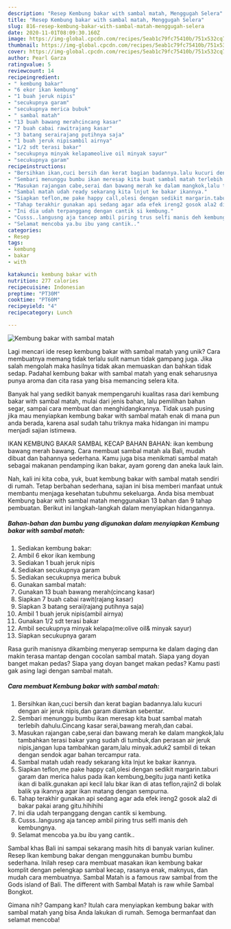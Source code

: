 ```yaml
---
description: "Resep Kembung bakar with sambal matah, Menggugah Selera"
title: "Resep Kembung bakar with sambal matah, Menggugah Selera"
slug: 816-resep-kembung-bakar-with-sambal-matah-menggugah-selera
date: 2020-11-01T08:09:30.160Z
image: https://img-global.cpcdn.com/recipes/5eab1c79fc75410b/751x532cq70/kembung-bakar-with-sambal-matah-foto-resep-utama.jpg
thumbnail: https://img-global.cpcdn.com/recipes/5eab1c79fc75410b/751x532cq70/kembung-bakar-with-sambal-matah-foto-resep-utama.jpg
cover: https://img-global.cpcdn.com/recipes/5eab1c79fc75410b/751x532cq70/kembung-bakar-with-sambal-matah-foto-resep-utama.jpg
author: Pearl Garza
ratingvalue: 5
reviewcount: 14
recipeingredient:
- " kembung bakar"
- "6 ekor ikan kembung"
- "1 buah jeruk nipis"
- "secukupnya garam"
- "secukupnya merica bubuk"
- " sambal matah"
- "13 buah bawang merahcincang kasar"
- "7 buah cabai rawitrajang kasar"
- "3 batang serairajang putihnya saja"
- "1 buah jeruk nipisambil airnya"
- "1/2 sdt terasi bakar"
- "secukupnya minyak kelapameolive oil minyak sayur"
- "secukupnya garam"
recipeinstructions:
- "Bersihkan ikan,cuci bersih dan kerat bagian badannya.lalu kucuri dengan air jeruk nipis,dan garam diamkan sebentar."
- "Sembari menunggu bumbu ikan meresap kita buat sambal matah terlebih dahulu.Cincang kasar serai,bawang merah,dan cabai."
- "Masukan rajangan cabe,serai dan bawang merah ke dalam mangkok,lalu tambahkan terasi bakar yang sudah di tumbuk,dan perasan air jeruk nipis,jangan lupa tambahkan garam,lalu minyak.aduk2 sambil di tekan dengan sendok agar bahan tercampur rata."
- "Sambal matah udah ready sekarang kita lnjut ke bakar ikannya."
- "Siapkan teflon,me pake happy call,olesi dengan sedikit margarin.taburi garam dan merica halus pada ikan kembung,begitu juga nanti ketika ikan di balik.gunakan api kecil lalu bkar ikan di atas teflon,rajin2 di bolak balik ya ikannya agar ikan matang dengan sempurna."
- "Tahap terakhir gunakan api sedang agar ada efek ireng2 gosok ala2 di bakar pakai arang gitu.hihihihi"
- "Ini dia udah terpanggang dengan cantik si kembung."
- "Cusss..langusng aja tancep ambil piring trus selfi manis deh kembungnya."
- "Selamat mencoba ya.bu ibu yang cantik.."
categories:
- Resep
tags:
- kembung
- bakar
- with

katakunci: kembung bakar with 
nutrition: 277 calories
recipecuisine: Indonesian
preptime: "PT30M"
cooktime: "PT60M"
recipeyield: "4"
recipecategory: Lunch

---
```



![Kembung bakar with sambal matah](https://img-global.cpcdn.com/recipes/5eab1c79fc75410b/751x532cq70/kembung-bakar-with-sambal-matah-foto-resep-utama.jpg)

Lagi mencari ide resep kembung bakar with sambal matah yang unik? Cara membuatnya memang tidak terlalu sulit namun tidak gampang juga. Jika salah mengolah maka hasilnya tidak akan memuaskan dan bahkan tidak sedap. Padahal kembung bakar with sambal matah yang enak seharusnya punya aroma dan cita rasa yang bisa memancing selera kita.

Banyak hal yang sedikit banyak mempengaruhi kualitas rasa dari kembung bakar with sambal matah, mulai dari jenis bahan, lalu pemilihan bahan segar, sampai cara membuat dan menghidangkannya. Tidak usah pusing jika mau menyiapkan kembung bakar with sambal matah enak di mana pun anda berada, karena asal sudah tahu triknya maka hidangan ini mampu menjadi sajian istimewa.

IKAN KEMBUNG BAKAR SAMBAL KECAP BAHAN BAHAN: ikan kembung bawang merah bawang. Cara membuat sambal matah ala Bali, mudah dibuat dan bahannya sederhana. Kamu juga bisa menikmati sambal matah sebagai makanan pendamping ikan bakar, ayam goreng dan aneka lauk lain.


Nah, kali ini kita coba, yuk, buat kembung bakar with sambal matah sendiri di rumah. Tetap berbahan sederhana, sajian ini bisa memberi manfaat untuk membantu menjaga kesehatan tubuhmu sekeluarga. Anda bisa membuat Kembung bakar with sambal matah menggunakan 13 bahan dan 9 tahap pembuatan. Berikut ini langkah-langkah dalam menyiapkan hidangannya.

<!--inarticleads1-->

##### Bahan-bahan dan bumbu yang digunakan dalam menyiapkan Kembung bakar with sambal matah:

1. Sediakan  kembung bakar:
1. Ambil 6 ekor ikan kembung
1. Sediakan 1 buah jeruk nipis
1. Sediakan secukupnya garam
1. Sediakan secukupnya merica bubuk
1. Gunakan  sambal matah:
1. Gunakan 13 buah bawang merah(cincang kasar)
1. Siapkan 7 buah cabai rawit(rajang kasar)
1. Siapkan 3 batang serai(rajang putihnya saja)
1. Ambil 1 buah jeruk nipis(ambil airnya)
1. Gunakan 1/2 sdt terasi bakar
1. Ambil secukupnya minyak kelapa(me:olive oil&amp; minyak sayur)
1. Siapkan secukupnya garam


Rasa gurih manisnya dikambing menyerap sempurna ke dalam daging dan makin terasa mantap dengan cocolan sambal matah. Siapa yang doyan banget makan pedas? Siapa yang doyan banget makan pedas? Kamu pasti gak asing lagi dengan sambal matah. 

<!--inarticleads2-->

##### Cara membuat Kembung bakar with sambal matah:

1. Bersihkan ikan,cuci bersih dan kerat bagian badannya.lalu kucuri dengan air jeruk nipis,dan garam diamkan sebentar.
1. Sembari menunggu bumbu ikan meresap kita buat sambal matah terlebih dahulu.Cincang kasar serai,bawang merah,dan cabai.
1. Masukan rajangan cabe,serai dan bawang merah ke dalam mangkok,lalu tambahkan terasi bakar yang sudah di tumbuk,dan perasan air jeruk nipis,jangan lupa tambahkan garam,lalu minyak.aduk2 sambil di tekan dengan sendok agar bahan tercampur rata.
1. Sambal matah udah ready sekarang kita lnjut ke bakar ikannya.
1. Siapkan teflon,me pake happy call,olesi dengan sedikit margarin.taburi garam dan merica halus pada ikan kembung,begitu juga nanti ketika ikan di balik.gunakan api kecil lalu bkar ikan di atas teflon,rajin2 di bolak balik ya ikannya agar ikan matang dengan sempurna.
1. Tahap terakhir gunakan api sedang agar ada efek ireng2 gosok ala2 di bakar pakai arang gitu.hihihihi
1. Ini dia udah terpanggang dengan cantik si kembung.
1. Cusss..langusng aja tancep ambil piring trus selfi manis deh kembungnya.
1. Selamat mencoba ya.bu ibu yang cantik..


Sambal khas Bali ini sampai sekarang masih hits di banyak varian kuliner. Resep Ikan kembung bakar dengan menggunakan bumbu bumbu sederhana. Inilah resep cara membuat masakan ikan kembung bakar komplit dengan pelengkap sambal kecap, rasanya enak, maknyus, dan mudah cara membuatnya. Sambal Matah is a famous raw sambal from the Gods island of Bali. The different with Sambal Matah is raw while Sambal Bongkot. 

Gimana nih? Gampang kan? Itulah cara menyiapkan kembung bakar with sambal matah yang bisa Anda lakukan di rumah. Semoga bermanfaat dan selamat mencoba!
